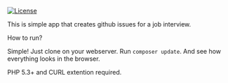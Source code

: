 [![License](https://img.shields.io/github/license/MekDrop/JobTest-SynergyEffect-GitHubIssuesRegistrator.svg?maxAge=2592000)](License.txt) 

This is simple app that creates github issues for a job interview.

How to run?

Simple! Just clone on your webserver. Run `composer update`. And see how everything looks in the browser.

PHP 5.3+ and CURL extention required.
